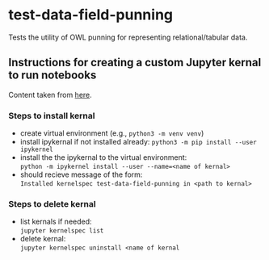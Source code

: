 # test-data-field-punning
Tests the utility of OWL punning for representing relational/tabular data.

## Instructions for creating a custom Jupyter kernal to run notebooks
Content taken from [here](https://janakiev.com/blog/jupyter-virtual-envs/).

### Steps to install kernal
- create virtual environment (e.g., `python3 -m venv venv`)
- install ipykernal if not installed already:
  `python3 -m pip install --user ipykernel`
- install the the ipykernal to the virtual environment:  
  `python -m ipykernel install --user --name=<name of kernal>`
- should recieve message of the form:  
  `Installed kernelspec test-data-field-punning in <path to kernal>`
  
### Steps to delete kernal
- list kernals if needed:  
   `jupyter kernelspec list`
- delete kernal:  
  `jupyter kernelspec uninstall <name of kernal`
